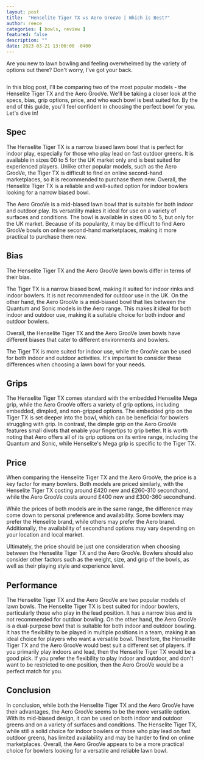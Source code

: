 ```yaml
---
layout: post
title:  "Henselite Tiger TX vs Aero GrooVe | Which is Best?"
author: reece
categories: [ bowls, review ]
featured: false
description: ""
date: 2023-03-21 13:00:00 -0400
---
```

    

<!-- wp:paragraph -->
<p xmlns="http://www.w3.org/1999/xhtml">Are you new to lawn bowling and feeling overwhelmed by the variety of options out there? Don't worry, I've got your back. </p>
<!-- /wp:paragraph -->

<!-- wp:image {"id":1973,"sizeSlug":"large","linkDestination":"none"} -->
<figure class="wp-block-image size-large"><img src="/img/posts/henselite-tiger-tx-vs-aero-groove-1024x576.jpg" alt="" class="wp-image-1973"/></figure>
<!-- /wp:image -->

<!-- wp:paragraph -->
<p>In this blog post, I'll be comparing two of the most popular models - the Henselite Tiger TX and the Aero GrooVe. We'll be taking a closer look at the specs, bias, grip options, price, and who each bowl is best suited for. By the end of this guide, you'll feel confident in choosing the perfect bowl for you. Let's dive in!</p>
<!-- /wp:paragraph -->

<!-- wp:heading -->
<h2>Spec</h2>
<!-- /wp:heading -->

<!-- wp:block {"ref":2732} /-->

<!-- wp:paragraph -->
<p>The Henselite Tiger TX is a narrow biased lawn bowl that is perfect for indoor play, especially for those who play lead on fast outdoor greens. It is available in sizes 00 to 5 for the UK market only and is best suited for experienced players. Unlike other popular models, such as the Aero GrooVe, the Tiger TX is difficult to find on online second-hand marketplaces, so it is recommended to purchase them new. Overall, the Henselite Tiger TX is a reliable and well-suited option for indoor bowlers looking for a narrow biased bowl.</p>
<!-- /wp:paragraph -->

<!-- wp:block {"ref":2703} /-->

<!-- wp:paragraph -->
<p>The Aero GrooVe is a mid-biased lawn bowl that is suitable for both indoor and outdoor play. Its versatility makes it ideal for use on a variety of surfaces and conditions. The bowl is available in sizes 00 to 5, but only for the UK market. Because of its popularity, it may be difficult to find Aero GrooVe bowls on online second-hand marketplaces, making it more practical to purchase them new.</p>
<!-- /wp:paragraph -->

<!-- wp:heading -->
<h2>Bias</h2>
<!-- /wp:heading -->

<!-- wp:paragraph -->
<p>The Henselite Tiger TX and the Aero GrooVe lawn bowls differ in terms of their bias. </p>
<!-- /wp:paragraph -->

<!-- wp:block {"ref":2835} /-->

<!-- wp:paragraph -->
<p>The Tiger TX is a narrow biased bowl, making it suited for indoor rinks and indoor bowlers. It is not recommended for outdoor use in the UK. On the other hand, the Aero GrooVe is a mid-biased bowl that lies between the Quantum and Sonic models in the Aero range. This makes it ideal for both indoor and outdoor use, making it a suitable choice for both indoor and outdoor bowlers.</p>
<!-- /wp:paragraph -->

<!-- wp:paragraph -->
<p>Overall, the Henselite Tiger TX and the Aero GrooVe lawn bowls have different biases that cater to different environments and bowlers. </p>
<!-- /wp:paragraph -->

<!-- wp:block {"ref":2822} /-->

<!-- wp:paragraph -->
<p>The Tiger TX is more suited for indoor use, while the GrooVe can be used for both indoor and outdoor activities. It's important to consider these differences when choosing a lawn bowl for your needs.</p>
<!-- /wp:paragraph -->

<!-- wp:heading -->
<h2>Grips</h2>
<!-- /wp:heading -->

<!-- wp:paragraph -->
<p>The Henselite Tiger TX comes standard with the embedded Henselite Mega grip, while the Aero GrooVe offers a variety of grip options, including embedded, dimpled, and non-gripped options. The embedded grip on the Tiger TX is set deeper into the bowl, which can be beneficial for bowlers struggling with grip. In contrast, the dimple grip on the Aero GrooVe features small divots that enable your fingertips to grip better. It is worth noting that Aero offers all of its grip options on its entire range, including the Quantum and Sonic, while Henselite's Mega grip is specific to the Tiger TX.</p>
<!-- /wp:paragraph -->

<!-- wp:heading -->
<h2>Price</h2>
<!-- /wp:heading -->

<!-- wp:paragraph -->
<p>When comparing the Henselite Tiger TX and the Aero GrooVe, the price is a key factor for many bowlers. Both models are priced similarly, with the Henselite Tiger TX costing around £420 new and £260-310 secondhand, while the Aero GrooVe costs around £400 new and £300-360 secondhand.</p>
<!-- /wp:paragraph -->

<!-- wp:paragraph -->
<p>While the prices of both models are in the same range, the difference may come down to personal preference and availability. Some bowlers may prefer the Henselite brand, while others may prefer the Aero brand. Additionally, the availability of secondhand options may vary depending on your location and local market.</p>
<!-- /wp:paragraph -->

<!-- wp:paragraph -->
<p>Ultimately, the price should be just one consideration when choosing between the Henselite Tiger TX and the Aero GrooVe. Bowlers should also consider other factors such as the weight, size, and grip of the bowls, as well as their playing style and experience level.</p>
<!-- /wp:paragraph -->

<!-- wp:heading -->
<h2>Performance</h2>
<!-- /wp:heading -->

<!-- wp:paragraph -->
<p>The Henselite Tiger TX and the Aero GrooVe are two popular models of lawn bowls. The Henselite Tiger TX is best suited for indoor bowlers, particularly those who play in the lead position. It has a narrow bias and is not recommended for outdoor bowling. On the other hand, the Aero GrooVe is a dual-purpose bowl that is suitable for both indoor and outdoor bowling. It has the flexibility to be played in multiple positions in a team, making it an ideal choice for players who want a versatile bowl. Therefore, the Henselite Tiger TX and the Aero GrooVe would best suit a different set of players. If you primarily play indoors and lead, then the Henselite Tiger TX would be a good pick. If you prefer the flexibility to play indoor and outdoor, and don't want to be restricted to one position, then the Aero GrooVe would be a perfect match for you.</p>
<!-- /wp:paragraph -->

<!-- wp:heading -->
<h2>Conclusion</h2>
<!-- /wp:heading -->

<!-- wp:paragraph -->
<p>In conclusion, while both the Henselite Tiger TX and the Aero GrooVe have their advantages, the Aero GrooVe seems to be the more versatile option. With its mid-biased design, it can be used on both indoor and outdoor greens and on a variety of surfaces and conditions. The Henselite Tiger TX, while still a solid choice for indoor bowlers or those who play lead on fast outdoor greens, has limited availability and may be harder to find on online marketplaces. Overall, the Aero GrooVe appears to be a more practical choice for bowlers looking for a versatile and reliable lawn bowl.</p>
<!-- /wp:paragraph -->
    